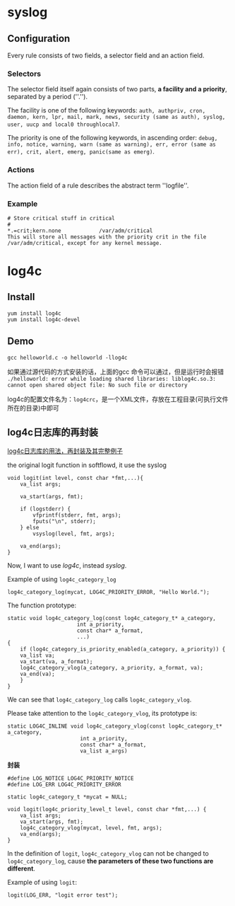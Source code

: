 # syslog
## Configuration
Every rule consists of two fields, a selector field and an action field.

### Selectors
The selector field itself again consists of two parts, **a facility and a priority**, separated by a period (''.''). 

The facility is one of the following keywords: `auth, authpriv, cron, daemon, kern, lpr, mail, mark, news, security (same as auth), syslog, user, uucp and local0 throughlocal7`.

The priority is one of the following keywords, in ascending order: `debug, info, notice, warning, warn (same as warning), err, error (same as err), crit, alert, emerg, panic(same as emerg)`.

### Actions
The action field of a rule describes the abstract term ''logfile''.

### Example
	# Store critical stuff in critical
	#
	*.=crit;kern.none            /var/adm/critical
	This will store all messages with the priority crit in the file /var/adm/critical, except for any kernel message.

# log4c
## Install
	yum install log4c
	yum install log4c-devel

## Demo

`gcc helloworld.c -o helloworld -llog4c`

如果通过源代码的方式安装的话，上面的gcc 命令可以通过，但是运行时会报错  
`./helloworld: error while loading shared libraries: liblog4c.so.3: cannot open shared object file: No such file or directory`

log4c的配置文件名为：`log4crc`，是一个XML文件，存放在工程目录(可执行文件所在的目录)中即可

## log4c日志库的再封装
[log4c日志库的用法，再封装及其完整例子](http://blog.csdn.net/fdl19881/article/details/8192363)

the original logit function in softflowd, it use the syslog

    void logit(int level, const char *fmt,...){
        va_list args;
    
        va_start(args, fmt);
    
        if (logstderr) {
            vfprintf(stderr, fmt, args);
            fputs("\n", stderr);
        } else
            vsyslog(level, fmt, args);
    
        va_end(args);
    }

Now, I want to use *log4c*, instead *syslog*.

Example of using `log4c_category_log`

`log4c_category_log(mycat, LOG4C_PRIORITY_ERROR, "Hello World.");`

The function prototype:

    static void log4c_category_log(const log4c_category_t* a_category,
                          int a_priority,
                          const char* a_format,
                          ...)
    {
        if (log4c_category_is_priority_enabled(a_category, a_priority)) {
        va_list va; 
        va_start(va, a_format);
        log4c_category_vlog(a_category, a_priority, a_format, va);
        va_end(va);
        }   
    }

We can see that `log4c_category_log` calls `log4c_category_vlog`.

Please take attention to the `log4c_category_vlog`, its prototype is:

    static LOG4C_INLINE void log4c_category_vlog(const log4c_category_t* a_category, 
                           int a_priority,
                           const char* a_format, 
                           va_list a_args)

**封装**  

    #define LOG_NOTICE LOG4C_PRIORITY_NOTICE
    #define LOG_ERR LOG4C_PRIORITY_ERROR
    
    static log4c_category_t *mycat = NULL;
    
    void logit(log4c_priority_level_t level, const char *fmt,...) {    
        va_list args;
        va_start(args, fmt);
        log4c_category_vlog(mycat, level, fmt, args);
        va_end(args);
    }

In the definition of `logit`, `log4c_category_vlog` can not be changed to `log4c_category_log`, cause **the parameters of these two functions are different**.

Example of using `logit`:

`logit(LOG_ERR, "logit error test");`
